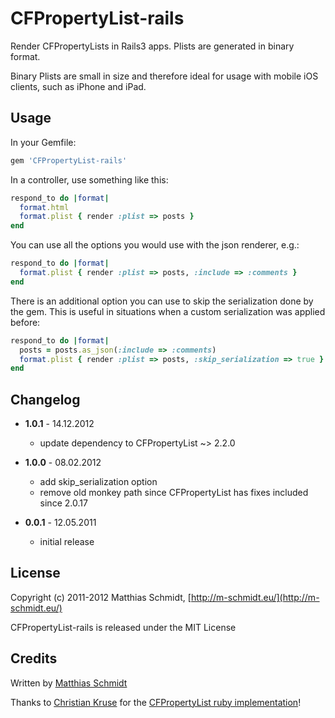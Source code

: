 CFPropertyList-rails
====================

Render CFPropertyLists in Rails3 apps. Plists are generated in binary format.

Binary Plists are small in size and therefore ideal for usage with mobile iOS clients, such as iPhone and iPad.


Usage
-----

In your Gemfile:

``` ruby
gem 'CFPropertyList-rails'
```

In a controller, use something like this:

``` ruby
respond_to do |format|
  format.html
  format.plist { render :plist => posts }
end
```

You can use all the options you would use with the json renderer, e.g.:

``` ruby
respond_to do |format|
  format.plist { render :plist => posts, :include => :comments }
end
```

There is an additional option you can use to skip the serialization done by the gem.
This is useful in situations when a custom serialization was applied before:

``` ruby
respond_to do |format|
  posts = posts.as_json(:include => :comments)
  format.plist { render :plist => posts, :skip_serialization => true }
end
```


Changelog
---------

* **1.0.1** - 14.12.2012
  * update dependency to CFPropertyList ~> 2.2.0

* **1.0.0** - 08.02.2012
  * add skip\_serialization option
  * remove old monkey path since CFPropertyList has fixes included since 2.0.17

* **0.0.1** - 12.05.2011
  * initial release


License
-------

Copyright (c) 2011-2012 Matthias Schmidt, [http://m-schmidt.eu/](http://m-schmidt.eu/)

CFPropertyList-rails is released under the MIT License


Credits
-------

Written by [Matthias Schmidt](http://www.m-schmidt.eu/)

Thanks to [Christian Kruse](https://github.com/ckruse) for
the [CFPropertyList ruby implementation](https://github.com/ckruse/CFPropertyList)!
